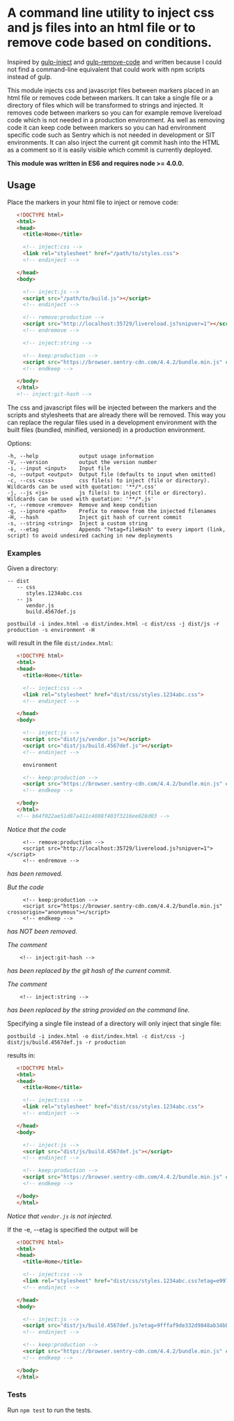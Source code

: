 # A command line utility to inject css and js files into an html file or to remove code based on conditions.
Inspired by [gulp-inject](https://www.npmjs.com/package/gulp-inject) and [gulp-remove-code](https://www.npmjs.com/package/gulp-remove-code) and written because I could not find a command-line equivalent that could work with npm scripts instead of gulp.

This module injects css and javascript files between markers placed in an html file or removes code between markers.
It can take a single file or a directory of files which will be transformed to strings and injected.
It removes code between markers so you can for example remove livereload code which is not needed in a production environment.
As well as removing code it can keep code between markers so you can had environment specific code such as Sentry which is not needed in development or SIT environments. 
It can also inject the current git commit hash into the HTML as a comment so it is easily visible which commit is currently 
deployed.

**This module was written in ES6 and requires node >= 4.0.0.**

## Usage
Place the markers in your html file to inject or remove code:

```html
   <!DOCTYPE html>
   <html>
   <head>
     <title>Home</title>

     <!-- inject:css -->
     <link rel="stylesheet" href="/path/to/styles.css">
     <!-- endinject -->

   </head>
   <body>

     <!-- inject:js -->
     <script src="/path/to/build.js"></script>
     <!-- endinject -->

     <!-- remove:production -->
     <script src="http://localhost:35729/livereload.js?snipver=1"></script>
     <!-- endremove -->

     <!-- inject:string -->

     <!-- keep:production -->
     <script src="https://browser.sentry-cdn.com/4.4.2/bundle.min.js" crossorigin="anonymous"></script>
     <!-- endkeep -->

   </body>
   </html>
   <!-- inject:git-hash -->
```
The css and javascript files will be injected between the markers and the scripts and stylesheets that are already there will be removed.
This way you can replace the regular files used in a development environment with the built files (bundled, minified, versioned) in a production environment.

 Options:

    -h, --help             output usage information
    -V, --version          output the version number
    -i, --input <input>    Input file
    -o, --output <output>  Output file (defaults to input when omitted)
    -c, --css <css>        css file(s) to inject (file or directory). Wildcards can be used with quotation: '**/*.css'
    -j, --js <js>          js file(s) to inject (file or directory). Wildcards can be used with quotation: '**/*.js'
    -r, --remove <remove>  Remove and keep condition
    -g, --ignore <path>    Prefix to remove from the injected filenames
    -H, --hash             Inject git hash of current commit
    -s, --string <string>  Inject a custom string
    -e, --etag             Appends "?etag=fileHash" to every import (link, script) to avoid undesired caching in new deployments

### Examples

Given a directory:

```
-- dist
   -- css
      styles.1234abc.css
   -- js
      vendor.js
      build.4567def.js
```
`postbuild -i index.html -o dist/index.html -c dist/css -j dist/js -r production -s environment -H`

will result in the file `dist/index.html`:

```html
   <!DOCTYPE html>
   <html>
   <head>
     <title>Home</title>

     <!-- inject:css -->
     <link rel="stylesheet" href="dist/css/styles.1234abc.css">
     <!-- endinject -->

   </head>
   <body>

     <!-- inject:js -->
     <script src="dist/js/vendor.js"></script>
     <script src="dist/js/build.4567def.js"></script>
     <!-- endinject -->

     environment

     <!-- keep:production -->
     <script src="https://browser.sentry-cdn.com/4.4.2/bundle.min.js" crossorigin="anonymous"></script>
     <!-- endkeep -->

   </body>
   </html>
   <!-- b64f022ae51d87a411c4608f403f3216ee028d03 -->
```

*Notice that the code*
```
     <!-- remove:production -->
     <script src="http://localhost:35729/livereload.js?snipver=1"></script>
     <!-- endremove -->
```
*has been removed.*

*But the code*
```
     <!-- keep:production -->
     <script src="https://browser.sentry-cdn.com/4.4.2/bundle.min.js" crossorigin="anonymous"></script>
     <!-- endkeep -->
```
*has NOT been removed.*

*The comment*
```
    <!-- inject:git-hash -->
```
*has been replaced by the git hash of the current commit.*

*The comment*
```
    <!-- inject:string -->
```
*has been replaced by the string provided on the command line.*

Specifying a single file instead of a directory will only inject that single file:

`postbuild -i index.html -o dist/index.html -c dist/css -j dist/js/build.4567def.js -r production`

results in:

```html
   <!DOCTYPE html>
   <html>
   <head>
     <title>Home</title>

     <!-- inject:css -->
     <link rel="stylesheet" href="dist/css/styles.1234abc.css">
     <!-- endinject -->

   </head>
   <body>

     <!-- inject:js -->
     <script src="dist/js/build.4567def.js"></script>
     <!-- endinject -->

     <!-- keep:production -->
     <script src="https://browser.sentry-cdn.com/4.4.2/bundle.min.js" crossorigin="anonymous"></script>
     <!-- endkeep -->

   </body>
   </html>
```

*Notice that `vendor.js` is not injected.*

If the -e, --etag is specified the output will be 

```html
   <!DOCTYPE html>
   <html>
   <head>
     <title>Home</title>

     <!-- inject:css -->
     <link rel="stylesheet" href="dist/css/styles.1234abc.css?etag=e997365235369248a234b1c343ac41">
     <!-- endinject -->

   </head>
   <body>

     <!-- inject:js -->
     <script src="dist/js/build.4567def.js?etag=9fffaf9de332d9848ab34bbc3434d34341"></script>
     <!-- endinject -->

     <!-- keep:production -->
     <script src="https://browser.sentry-cdn.com/4.4.2/bundle.min.js" crossorigin="anonymous"></script>
     <!-- endkeep -->

   </body>
   </html>
```

### Tests

Run `npm test` to run the tests.

